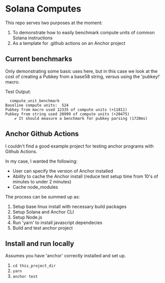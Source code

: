 # Solana Computes

This repo serves two purposes at the moment:

1. To demonstrate how to easily benchmark compute units of common Solana instructions
1. As a template for .github actions on an Anchor project


## Current benchmarks

Only demonstrating some basic uses here, but in this case we look at the cost of creating a Pubkey from a
base58 string, versus using the 'pubkey!' macro.

Test Output: 

```
  compute_unit_benchmark
Baseline compute units:  524
Pubkey from macro used 12335 of compute units (+11811)
Pubkey from string used 20999 of compute units (+20475)
    ✔ It should measure a benchmark for pubkey parsing (1720ms)
```

## Anchor Github Actions

I couldn't find a good example project for testing anchor programs with Github Actions.

In my case, I wanted the following:

- User can specify the version of Anchor installed
- Ability to cache the Anchor install (reduce test setup time from 10's of minutes to under 2 minutes)
- Cache node_modules

The process can be summed up as:

1. Setup base linux install with necessary build packages
1. Setup Solana and Anchor CLI
1. Setup Node.js
1. Run 'yarn' to install javascript dependecies
1. Build and test anchor project

## Install and run locally

Assumes you have 'anchor' correctly installed and set up.

1. `cd this_project_dir`
1. `yarn`
1. `anchor test`